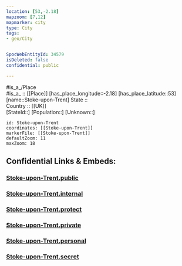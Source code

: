 ```yaml
---
location: [53,-2.18] 
mapzoom: [7,12] 
mapmarker: city 
type: City
tags:
- geo/City


SpocWebEntityId: 34579
isDeleted: false
confidential: public

---
```

#is_a_/Place  
#is_a_ :: [[Place]] 
[has_place_longitude::-2.18] 
[has_place_latitude::53] 
[name::Stoke-upon-Trent] 
State ::  
Country :: [[UK]]  
[StateId::] 
[Population::] 
[Unknown::] 


```leaflet
id: Stoke-upon-Trent
coordinates: [[Stoke-upon-Trent]] 
markerFile: [[Stoke-upon-Trent]] 
defaultZoom: 11 
maxZoom: 18
```


## Confidential Links & Embeds: 

### [Stoke-upon-Trent.public](/_public/\Earth\Continent\Europe\Europe~North\UK\England\Regions~England\West_Midlands,Region\Stoke-on-Trent,County\cities~Stoke-on-TrentStoke-upon-Trent.public.md) 

### [Stoke-upon-Trent.internal](/_internal/\Earth\Continent\Europe\Europe~North\UK\England\Regions~England\West_Midlands,Region\Stoke-on-Trent,County\cities~Stoke-on-TrentStoke-upon-Trent.internal.md) 

### [Stoke-upon-Trent.protect](/_protect/\Earth\Continent\Europe\Europe~North\UK\England\Regions~England\West_Midlands,Region\Stoke-on-Trent,County\cities~Stoke-on-TrentStoke-upon-Trent.protect.md) 

### [Stoke-upon-Trent.private](/_private/\Earth\Continent\Europe\Europe~North\UK\England\Regions~England\West_Midlands,Region\Stoke-on-Trent,County\cities~Stoke-on-TrentStoke-upon-Trent.private.md) 

### [Stoke-upon-Trent.personal](/_personal/\Earth\Continent\Europe\Europe~North\UK\England\Regions~England\West_Midlands,Region\Stoke-on-Trent,County\cities~Stoke-on-TrentStoke-upon-Trent.personal.md) 

### [Stoke-upon-Trent.secret](/_secret/\Earth\Continent\Europe\Europe~North\UK\England\Regions~England\West_Midlands,Region\Stoke-on-Trent,County\cities~Stoke-on-TrentStoke-upon-Trent.secret.md)

